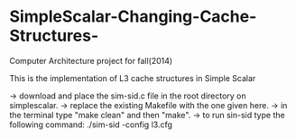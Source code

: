 SimpleScalar-Changing-Cache-Structures-
=======================================

Computer Architecture project for fall(2014) 

This is the implementation of L3 cache structures in Simple Scalar

-> download and place the sim-sid.c file in the root directory on simplescalar.
-> replace the existing Makefile with the one given here.
-> in the terminal type "make clean" and then "make".
-> to run sin-sid type the following command:
   ./sim-sid -config l3.cfg <the binary created via the compiler>

